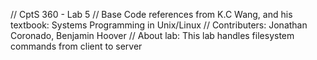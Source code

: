 // CptS 360 - Lab 5
// Base Code references from K.C Wang, and his textbook: Systems Programming in Unix/Linux
// Contributers: Jonathan Coronado, Benjamin Hoover
// About lab: This lab handles filesystem commands from client to server
